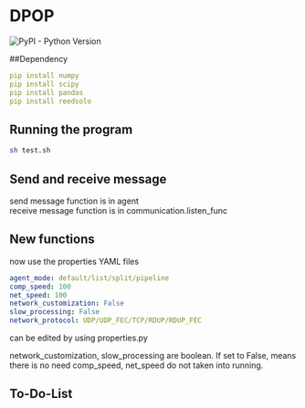 # DPOP
![PyPI - Python Version](https://img.shields.io/badge/python-≥3-blue.svg)

##Dependency
```yaml
pip install numpy
pip install scipy
pip install pandas
pip install reedsolo
```

## Running the program
```sh
sh test.sh
```


## Send and receive message
send message function is in agent\
receive message function is in communication.listen_func


## New functions
now use the properties YAML files
```yaml
agent_mode: default/list/split/pipeline
comp_speed: 100
net_speed: 100
network_customization: False
slow_processing: False
network_protocol: UDP/UDP_FEC/TCP/RDUP/RDUP_FEC
```
can be edited by using properties.py

network_customization, slow_processing are boolean. If set to False, means there is no need 
comp_speed, net_speed do not taken into running.


## To-Do-List
    